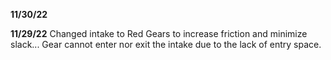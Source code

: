 **11/30/22**

**11/29/22**
Changed intake to Red Gears to increase friction and minimize slack... Gear cannot enter nor exit the intake due to the lack of entry space.  
